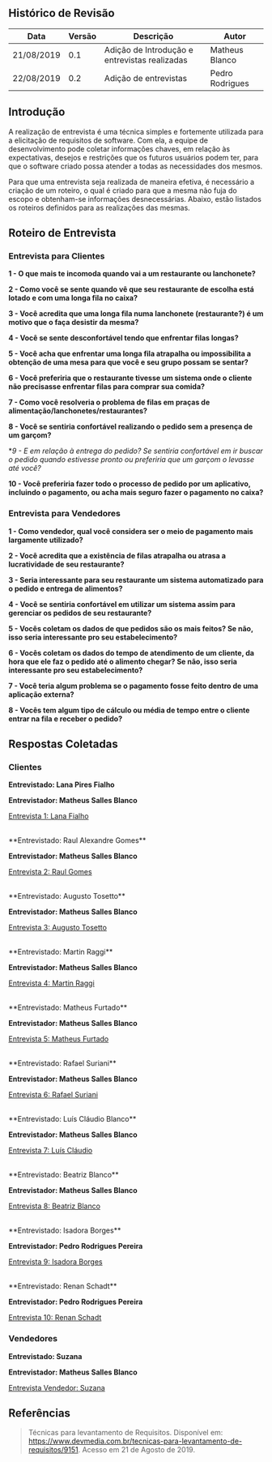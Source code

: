## Histórico de Revisão

|Data|Versão|Descrição|Autor|
|-|-|-|-|
|21/08/2019|0.1|Adição de Introdução e entrevistas realizadas|Matheus Blanco|
|22/08/2019|0.2|Adição de entrevistas|Pedro Rodrigues|


## Introdução

A realização de entrevista é uma técnica simples e fortemente utilizada para a elicitação de requisitos de software. Com ela, a equipe de desenvolvimento pode coletar informações chaves, em relação às expectativas, desejos e restrições que os futuros usuários podem ter, para que o software criado possa atender a todas as necessidades dos mesmos.

Para que uma entrevista seja realizada de maneira efetiva, é necessário a criação de um roteiro, o qual é criado para que a mesma não fuja do escopo e obtenham-se informações desnecessárias. Abaixo, estão listados os roteiros definidos para as realizações das mesmas.

## Roteiro de Entrevista

### Entrevista para Clientes

**1 - O que mais te incomoda quando vai a um restaurante ou lanchonete?**

**2 - Como você se sente quando vê que seu restaurante de escolha está lotado e com uma longa fila no caixa?**

**3 - Você acredita que uma longa fila numa lanchonete (restaurante?) é um motivo que o faça desistir da mesma?**

**4 - Você se sente desconfortável tendo que enfrentar filas longas?**

**5 - Você acha que enfrentar uma longa fila atrapalha ou impossibilita a obtenção de uma mesa para que você e seu grupo possam se sentar?**

**6 - Você preferiria que o restaurante tivesse um sistema onde o cliente não precisasse enfrentar filas para comprar sua comida?**

**7 - Como você resolveria o problema de filas em praças de alimentação/lanchonetes/restaurantes?**

**8 - Você se sentiria confortável realizando o pedido sem a presença de um garçom?**

**9 - E em relação à entrega do pedido? Se sentiria confortável em ir buscar o pedido quando estivesse pronto ou preferiria que um garçom o levasse até você?*

**10 - Você preferiria fazer todo o processo de pedido por um aplicativo, incluindo o pagamento, ou acha mais seguro fazer o pagamento no caixa?**

### Entrevista para Vendedores

**1 - Como vendedor, qual você considera ser o meio de pagamento mais largamente utilizado?**

**2 - Você acredita que a existência de filas atrapalha ou atrasa a lucratividade de seu restaurante?**

**3 - Seria interessante para seu restaurante um sistema automatizado para o pedido e entrega de alimentos?**

**4 - Você se sentiria confortável em utilizar um sistema assim para gerenciar os pedidos de seu restaurante?**

**5 - Vocês coletam os dados de que pedidos são os mais feitos? Se não, isso seria interessante pro seu estabelecimento?**

**6 - Vocês coletam os dados do tempo de atendimento de um cliente, da hora que ele faz o pedido até o alimento chegar? Se não, isso seria interessante pro seu estabelecimento?**

**7 - Você teria algum problema se o pagamento fosse feito dentro de uma aplicação externa?**

**8 - Vocês tem algum tipo de cálculo ou média de tempo entre o cliente entrar na fila e receber o pedido?**

## Respostas Coletadas

### Clientes

**Entrevistado: Lana Pires Fialho**

**Entrevistador: Matheus Salles Blanco**

[Entrevista 1: Lana Fialho](lista-entrevistas/entrevista1.md)

<br>
**Entrevistado: Raul Alexandre Gomes**

**Entrevistador: Matheus Salles Blanco**

[Entrevista 2: Raul Gomes](lista-entrevistas/entrevista2.md)

<br>
**Entrevistado: Augusto Tosetto**

**Entrevistador: Matheus Salles Blanco**

[Entrevista 3: Augusto Tosetto](lista-entrevistas/entrevista3.md)


<br>
**Entrevistado: Martin Raggi**

**Entrevistador: Matheus Salles Blanco**

[Entrevista 4: Martin Raggi](lista-entrevistas/entrevista4.md)

<br>
**Entrevistado: Matheus Furtado**

**Entrevistador: Matheus Salles Blanco**

[Entrevista 5: Matheus Furtado](lista-entrevistas/entrevista5.md)

<br>
**Entrevistado: Rafael Suriani**

**Entrevistador: Matheus Salles Blanco**

[Entrevista 6: Rafael Suriani](lista-entrevistas/entrevista6.md)

<br>
**Entrevistado: Luís Cláudio Blanco**

**Entrevistador: Matheus Salles Blanco**

[Entrevista 7: Luís Cláudio](lista-entrevistas/entrevista7.md)

<br>
**Entrevistado: Beatriz Blanco**

**Entrevistador: Matheus Salles Blanco**

[Entrevista 8: Beatriz Blanco](lista-entrevistas/entrevista8.md)

<br>
**Entrevistado: Isadora Borges**

**Entrevistador: Pedro Rodrigues Pereira**

[Entrevista 9: Isadora Borges](lista-entrevistas/entrevista10.md)

<br>
**Entrevistado: Renan Schadt**

**Entrevistador: Pedro Rodrigues Pereira**

[Entrevista 10: Renan Schadt](lista-entrevistas/entrevista11.md)

### Vendedores

**Entrevistado: Suzana**

**Entrevistador: Matheus Salles Blanco**

[Entrevista Vendedor: Suzana](lista-entrevistas/entrevista9.md)

## Referências

>Técnicas para levantamento de Requisitos. Disponível em: <https://www.devmedia.com.br/tecnicas-para-levantamento-de-requisitos/9151>. Acesso em 21 de Agosto de 2019.